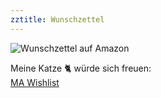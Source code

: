 ```yaml
---
zztitle: Wunschzettel 
---
```

![Wunschzettel auf Amazon](https://g.c84fh.cf/assets/cdn/wishlist-logo-c84.png)

Meine Katze 🐈 würde sich freuen:  
[MA Wishlist](http://2.c84fh.cf/oguqor)
